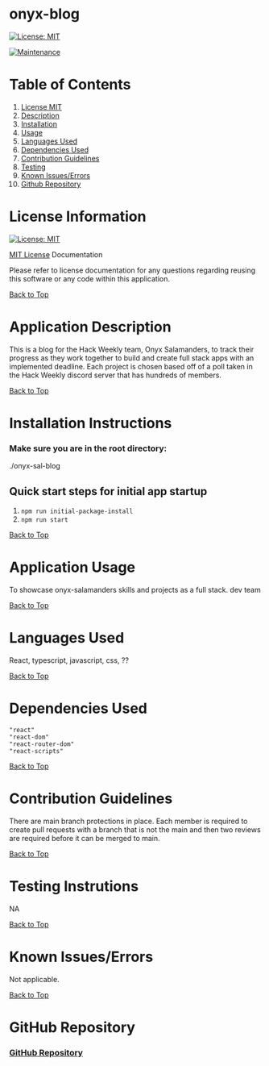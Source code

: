 # onyx-blog

[![License: MIT](https://img.shields.io/badge/License-MIT-yellow.svg)](https://opensource.org/licenses/MIT)

[![Maintenance](https://img.shields.io/badge/Maintained%3F-yes-green.svg)](https://GitHub.com/Naereen/StrapDown.js/graphs/commit-activity)

# Table of Contents
1. [License MIT](#license-information)
2. [Description](#application-description)
3. [Installation](#installation-instructions)
4. [Usage](#application-usage)
5. [Languages Used](#languages-used)
6. [Dependencies Used](#dependencies-used)
7. [Contribution Guidelines](#contribution-guidelines)
8. [Testing](#testing-instrutions)
9. [Known Issues/Errors](#known-issues/errors)
10. [Github Repository](#github-repository)

# License Information

[![License: MIT](https://img.shields.io/badge/License-MIT-yellow.svg)](https://opensource.org/licenses/MIT)

[MIT License](https://www.mit.edu/~amini/LICENSE.md) Documentation

Please refer to license documentation for any questions regarding reusing 
this software or any code within this application.

[Back to Top](#table-of-contents)

# Application Description

This is a blog for the Hack Weekly team, Onyx Salamanders, to track their progress as they work together to build and create full stack apps with an implemented deadline. Each project is chosen based off of a poll taken in the Hack Weekly discord server that has hundreds of members.

[Back to Top](#table-of-contents)

# Installation Instructions

### Make sure you are in the root directory:
./onyx-sal-blog
## Quick start steps for initial app startup

1. ``` npm run initial-package-install ```
2. ``` npm run start ```

[Back to Top](#table-of-contents)

# Application Usage

To showcase onyx-salamanders skills and projects as a full stack. dev team

[Back to Top](#table-of-contents)

# Languages Used

React, typescript, javascript, css, ??

[Back to Top](#table-of-contents)

# Dependencies Used

    "react"
    "react-dom"
    "react-router-dom"
    "react-scripts"

[Back to Top](#table-of-contents)

# Contribution Guidelines

There are main branch protections in place. Each member is required to create pull requests with a branch that is not the main and then two reviews are required before it can be merged to main.

[Back to Top](#table-of-contents)

# Testing Instrutions

NA

[Back to Top](#table-of-contents)

# Known Issues/Errors

Not applicable.

[Back to Top](#table-of-contents)

# GitHub Repository

### [GitHub Repository](https://github.com/Hack-Weekly/onyx-sal-blog)